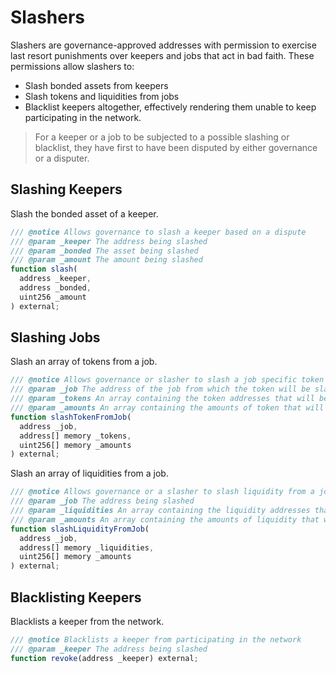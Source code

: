 # Slashers 
Slashers are governance-approved addresses with permission to exercise last resort punishments over keepers and jobs that act in bad faith. These permissions allow slashers to:
- Slash bonded assets from keepers
- Slash tokens and liquidities from jobs
- Blacklist keepers altogether, effectively rendering them unable to keep participating in the network.

> For a keeper or a job to be subjected to a possible slashing or blacklist, they have first to have been disputed by either governance or a disputer.

## Slashing Keepers
Slash the bonded asset of a keeper.
```js
/// @notice Allows governance to slash a keeper based on a dispute
/// @param _keeper The address being slashed
/// @param _bonded The asset being slashed
/// @param _amount The amount being slashed
function slash(
  address _keeper,
  address _bonded,
  uint256 _amount
) external;
```

## Slashing Jobs
Slash an array of tokens from a job.
```js
/// @notice Allows governance or slasher to slash a job specific token
/// @param _job The address of the job from which the token will be slashed
/// @param _tokens An array containing the token addresses that will be slashed
/// @param _amounts An array containing the amounts of token that will be slashed for each token
function slashTokenFromJob(
  address _job,
  address[] memory _tokens,
  uint256[] memory _amounts
) external;
```

Slash an array of liquidities from a job.
```js
/// @notice Allows governance or a slasher to slash liquidity from a job
/// @param _job The address being slashed
/// @param _liquidities An array containing the liquidity addresses that will be slashed
/// @param _amounts An array containing the amounts of liquidity that will be slashed for each liquidity
function slashLiquidityFromJob(
  address _job,
  address[] memory _liquidities,
  uint256[] memory _amounts
) external;
```

## Blacklisting Keepers
Blacklists a keeper from the network.
```js
/// @notice Blacklists a keeper from participating in the network
/// @param _keeper The address being slashed
function revoke(address _keeper) external;
```
